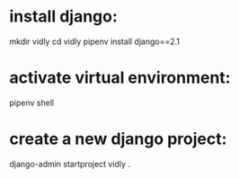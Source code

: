 # install django:
mkdir vidly
cd vidly
pipenv install django==2.1

# activate virtual environment:
pipenv shell

# create a new django project:

django-admin startproject vidly .

